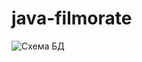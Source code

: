 # java-filmorate

![Схема БД](https://github.com/EvgenV1talich/java-filmorate/main/src/main/resources/schemePhoto.png)
